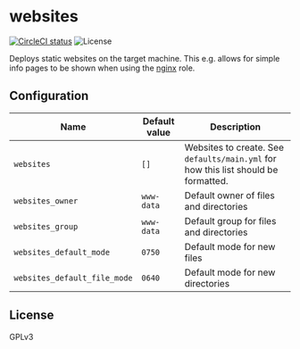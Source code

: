 # websites
[![CircleCI status](https://img.shields.io/circleci/project/github/uubk/websites/master.svg?style=shield)](https://circleci.com/gh/uubk/websites/tree/master)
![License](https://img.shields.io/github/license/uubk/websites.svg?style=popout)

Deploys static websites on the target machine. This e.g. allows for simple info pages to be shown when using the [nginx](https://github.com/SOSETH/nginx) role.

## Configuration
| Name | Default value | Description |
| ---- | ------------- | ----------- |
| `websites` | `[]` | Websites to create. See `defaults/main.yml` for how this list should be formatted. |
| `websites_owner` | `www-data` | Default owner of files and directories |
| `websites_group` | `www-data` | Default group for files and directories |
| `websites_default_mode` | `0750` | Default mode for new files |
| `websites_default_file_mode` | `0640` | Default mode for new directories |

## License
GPLv3
